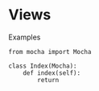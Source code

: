 
# Views


Examples

    from mocha import Mocha
    
    class Index(Mocha):
        def index(self):
            return 
            
        

